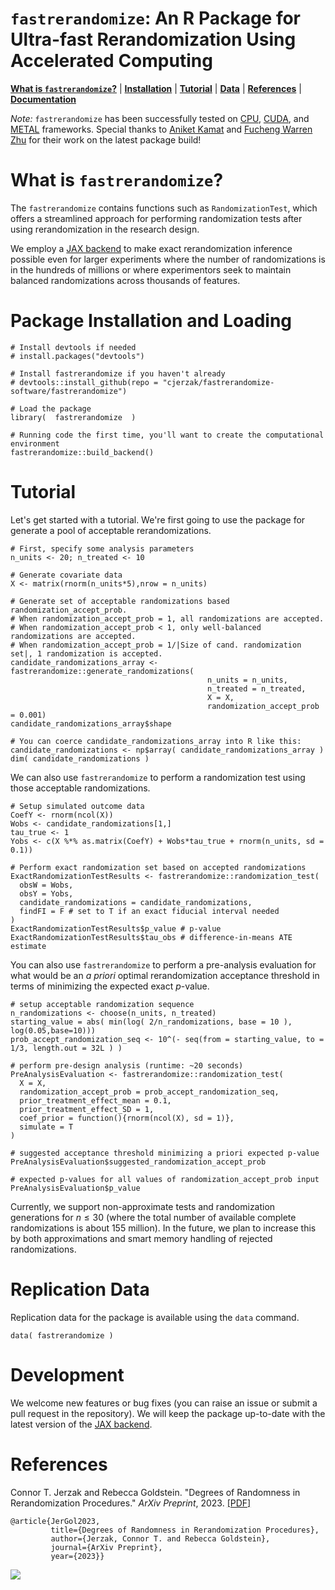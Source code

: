 # `fastrerandomize`: An R Package for Ultra-fast Rerandomization Using Accelerated Computing 

[**What is `fastrerandomize`?**](#description)
| [**Installation**](#installation)
| [**Tutorial**](#tutorial)
| [**Data**](#data)
| [**References**](#references)
| [**Documentation**](https://github.com/cjerzak/fastrerandomize-software/blob/main/fastrerandomize.pdf)

*Note:* `fastrerandomize` has been successfully tested on [CPU](https://en.wikipedia.org/wiki/Central_processing_unit), [CUDA](https://en.wikipedia.org/wiki/CUDA), and [METAL](https://en.wikipedia.org/wiki/Metal_(API)) frameworks. Special thanks to [Aniket Kamat](https://github.com/aniketkamat) and [Fucheng Warren Zhu](https://github.com/WarrenZhu050413) for their work on the latest package build! 

# What is `fastrerandomize`?<a id="description"></a>
The `fastrerandomize` contains functions such as `RandomizationTest`, which offers a streamlined approach for performing randomization tests after using rerandomization in the research design. 

We employ a [JAX backend](https://en.wikipedia.org/wiki/Google_JAX) to make exact rerandomization inference possible even for larger experiments where the number of randomizations is in the hundreds of millions or where experimentors seek to maintain balanced randomizations across thousands of features. 

# Package Installation and Loading <a id="installation"></a>
```
# Install devtools if needed 
# install.packages("devtools")

# Install fastrerandomize if you haven't already
# devtools::install_github(repo = "cjerzak/fastrerandomize-software/fastrerandomize")

# Load the package
library(  fastrerandomize  ) 

# Running code the first time, you'll want to create the computational environment 
fastrerandomize::build_backend()
```

# Tutorial<a id="tutorial"></a>
Let's get started with a tutorial. We're first going to use the package for generate a pool of acceptable rerandomizations. 
```
# First, specify some analysis parameters
n_units <- 20; n_treated <- 10 

# Generate covariate data 
X <- matrix(rnorm(n_units*5),nrow = n_units)

# Generate set of acceptable randomizations based randomization_accept_prob.
# When randomization_accept_prob = 1, all randomizations are accepted. 
# When randomization_accept_prob < 1, only well-balanced randomizations are accepted. 
# When randomization_accept_prob = 1/|Size of cand. randomization set|, 1 randomization is accepted.
candidate_randomizations_array <- fastrerandomize::generate_randomizations(
                                            n_units = n_units,
                                            n_treated = n_treated,
                                            X = X,
                                            randomization_accept_prob = 0.001)
candidate_randomizations_array$shape

# You can coerce candidate_randomizations_array into R like this: 
candidate_randomizations <- np$array( candidate_randomizations_array )
dim( candidate_randomizations )
```
We can also use `fastrerandomize` to perform a randomization test using those acceptable randomizations. 
```
# Setup simulated outcome data 
CoefY <- rnorm(ncol(X))
Wobs <- candidate_randomizations[1,]
tau_true <- 1
Yobs <- c(X %*% as.matrix(CoefY) + Wobs*tau_true + rnorm(n_units, sd = 0.1))

# Perform exact randomization set based on accepted randomizations 
ExactRandomizationTestResults <- fastrerandomize::randomization_test(
  obsW = Wobs,
  obsY = Yobs,
  candidate_randomizations = candidate_randomizations,
  findFI = F # set to T if an exact fiducial interval needed
)
ExactRandomizationTestResults$p_value # p-value
ExactRandomizationTestResults$tau_obs # difference-in-means ATE estimate
```
You can also use `fastrerandomize` to perform a pre-analysis evaluation for what would be an _a priori_ optimal rerandomization acceptance threshold in terms of minimizing the expected exact _p_-value.
```
# setup acceptable randomization sequence 
n_randomizations <- choose(n_units, n_treated)
starting_value = abs( min(log( 2/n_randomizations, base = 10 ), log(0.05,base=10)))
prob_accept_randomization_seq <- 10^(- seq(from = starting_value, to = 1/3, length.out = 32L ) )

# perform pre-design analysis (runtime: ~20 seconds)
PreAnalysisEvaluation <- fastrerandomize::randomization_test(
  X = X, 
  randomization_accept_prob = prob_accept_randomization_seq,
  prior_treatment_effect_mean = 0.1,
  prior_treatment_effect_SD = 1,
  coef_prior = function(){rnorm(ncol(X), sd = 1)},
  simulate = T
)

# suggested acceptance threshold minimizing a priori expected p-value
PreAnalysisEvaluation$suggested_randomization_accept_prob

# expected p-values for all values of randomization_accept_prob input
PreAnalysisEvaluation$p_value
```
Currently, we support non-approximate tests and randomization generations for $n \leq 30$ (where the total number of available complete randomizations is about 155 million). In the future, we plan to increase this by both approximations and smart memory handling of rejected randomizations. 

# Replication Data<a id="data"></a>
Replication data for the package is available using the `data` command. 
```
data( fastrerandomize )
```

# Development 
We welcome new features or bug fixes (you can raise an issue or submit a pull request in the repository). We will keep the package up-to-date with the latest version of the [JAX backend](https://en.wikipedia.org/wiki/Google_JAX). 

# References<a id="references"></a>
Connor T. Jerzak and Rebecca Goldstein. "Degrees of Randomness in Rerandomization Procedures." *ArXiv Preprint*, 2023. [\[PDF\]](https://arxiv.org/pdf/2310.00861.pdf)
```
@article{JerGol2023,
         title={Degrees of Randomness in Rerandomization Procedures},
         author={Jerzak, Connor T. and Rebecca Goldstein},
         journal={ArXiv Preprint},
         year={2023}}
```

[<img src="https://i0.wp.com/connorjerzak.com/wp-content/uploads/2024/08/RerandomViz2.png?w=1280&ssl=1">](https://arxiv.org/abs/2310.00861.pdf)
